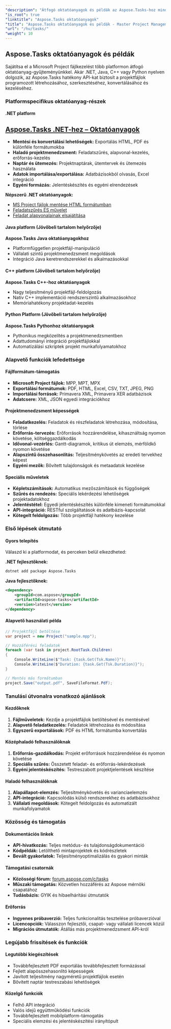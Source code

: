 ```yaml
---
"description": "Átfogó oktatóanyagok és példák az Aspose.Tasks-hoz minden platformon. Tanulja meg, hogyan hozhat létre, kezelhet és konvertálhat Microsoft Project fájlokat programozottan .NET, Java, C++ és Python segítségével."
"is_root": true
"linktitle": "Aspose.Tasks oktatóanyagok"
"title": "Aspose.Tasks oktatóanyagok és példák - Master Project Management"
"url": "/hu/tasks/"
"weight": 10
---
```


## Aspose.Tasks oktatóanyagok és példák

Sajátítsa el a Microsoft Project fájlkezelést több platformon átfogó oktatóanyag-gyűjteményünkkel. Akár .NET, Java, C++ vagy Python nyelven dolgozik, az Aspose.Tasks hatékony API-kat biztosít a projektfájlok programozott létrehozásához, szerkesztéséhez, konvertálásához és kezeléséhez.

### Platformspecifikus oktatóanyag-részek

#### .NET platform
## [Aspose.Tasks .NET-hez – Oktatóanyagok](/tasks/net/)
- **Mentési és konvertálási lehetőségek:** Exportálás HTML, PDF és különféle formátumokba
- **Haladó projektmenedzsment:** Feladatszűrés, alapvonal-kezelés, erőforrás-kezelés
- **Naptár és ütemezés:** Projektnaptárak, ütemtervek és ütemezés használata
- **Adatok importálása/exportálása:** Adatbázisokból olvasás, Excel integráció
- **Egyéni formázás:** Jelentéskészítés és egyéni elrendezések

**Népszerű .NET oktatóanyagok:**
- [MS Project fájlok mentése HTML formátumban](/tasks/net/guide-to-saving-options/save-ms-project-files-to-html-format/)
- [Feladatszűrés ÉS művelet](/tasks/net/master-advanced-features/task-filtering-and-operation/)
- [Feladat alapvonalainak elsajátítása](/tasks/net/master-advanced-features/mastering-assignment-baseline/)

#### Java platform (Jövőbeli tartalom helyőrzője)
**Aspose.Tasks Java oktatóanyagokhoz**
- Platformfüggetlen projektfájl-manipuláció
- Vállalati szintű projektmenedzsment megoldások
- Integráció Java keretrendszerekkel és alkalmazásokkal

#### C++ platform (Jövőbeli tartalom helyőrzője)  
**Aspose.Tasks C++-hoz oktatóanyagok**
- Nagy teljesítményű projektfájl-feldolgozás
- Natív C++ implementáció rendszerszintű alkalmazásokhoz
- Memóriahatékony projektadat-kezelés

#### Python Platform (Jövőbeli tartalom helyőrzője)
**Aspose.Tasks Pythonhoz oktatóanyagok**
- Pythonikus megközelítés a projektmenedzsmentben
- Adattudományi integráció projektfájlokkal
- Automatizálási szkriptek projekt munkafolyamatokhoz

### Alapvető funkciók lefedettsége

#### Fájlformátum-támogatás
- **Microsoft Project fájlok:** MPP, MPT, MPX
- **Exportálási formátumok:** PDF, HTML, Excel, CSV, TXT, JPEG, PNG
- **Importálási források:** Primavera XML, Primavera XER adatbázisok
- **Adatcsere:** XML, JSON egyedi integrációkhoz

#### Projektmenedzsment képességek
- **Feladatkezelés:** Feladatok és részfeladatok létrehozása, módosítása, törlése
- **Erőforrás-tervezés:** Erőforrások hozzárendelése, kihasználtság nyomon követése, költséggazdálkodás
- **Idővonal-vezérlés:** Gantt-diagramok, kritikus út elemzés, mérföldkő nyomon követése
- **Alapszintű összehasonlítás:** Teljesítménykövetés az eredeti tervekhez képest
- **Egyéni mezők:** Bővített tulajdonságok és metaadatok kezelése

#### Speciális műveletek
- **Képletszámítások:** Automatikus mezőszámítások és függőségek
- **Szűrés és rendezés:** Speciális lekérdezési lehetőségek projektadatokhoz
- **Jelentéstétel:** Egyedi jelentéskészítés különféle kimeneti formátumokkal
- **API-integráció:** RESTful szolgáltatások és adatbázis-kapcsolat
- **Kötegelt feldolgozás:** Több projektfájl hatékony kezelése

### Első lépések útmutató

#### Gyors telepítés
Válaszd ki a platformodat, és perceken belül elkezdheted:

**.NET fejlesztőknek:**
```bash
dotnet add package Aspose.Tasks
```

**Java fejlesztőknek:**
```xml
<dependency>
    <groupId>com.aspose</groupId>
    <artifactId>aspose-tasks</artifactId>
    <version>latest</version>
</dependency>
```

#### Alapvető használati példa
```csharp
// Projektfájl betöltése
var project = new Project("sample.mpp");

// Hozzáférési feladatok
foreach (var task in project.RootTask.Children)
{
    Console.WriteLine($"Task: {task.Get(Tsk.Name)}");
    Console.WriteLine($"Duration: {task.Get(Tsk.Duration)}");
}

// Mentés más formátumban
project.Save("output.pdf", SaveFileFormat.Pdf);
```

### Tanulási útvonalra vonatkozó ajánlások

#### Kezdőknek
1. **Fájlműveletek:** Kezdje a projektfájlok betöltésével és mentésével
2. **Alapvető feladatkezelés:** Feladatok létrehozása és módosítása
3. **Egyszerű exportálások:** PDF és HTML formátumba konvertálás

#### Középhaladó felhasználóknak
1. **Erőforrás-gazdálkodás:** Projekt erőforrások hozzárendelése és nyomon követése
2. **Speciális szűrés:** Összetett feladat- és erőforrás-lekérdezések
3. **Egyéni jelentéskészítés:** Testreszabott projektjelentések készítése

#### Haladó felhasználóknak
1. **Alapállapot-elemzés:** Teljesítménykövetés és varianciaelemzés
2. **API-integráció:** Kapcsolódás külső rendszerekhez és adatbázisokhoz
3. **Vállalati megoldások:** Kötegelt feldolgozás és automatizált munkafolyamatok

### Közösség és támogatás

#### Dokumentációs linkek
- **API-hivatkozás:** Teljes metódus- és tulajdonságdokumentáció
- **Kódpéldák:** Letölthető mintaprojektek és kódrészletek
- **Bevált gyakorlatok:** Teljesítményoptimalizálás és gyakori minták

#### Támogatási csatornák
- **Közösségi fórum:** [forum.aspose.com/c/tasks](https://forum.aspose.com/c/tasks)
- **Műszaki támogatás:** Közvetlen hozzáférés az Aspose mérnöki csapatához
- **Tudásbázis:** GYIK és hibaelhárítási útmutatók

#### Erőforrás
- **Ingyenes próbaverzió:** Teljes funkcionalitás tesztelése próbaverzióval
- **Licencopciók:** Válasszon fejlesztői, csapat- vagy vállalati licencek közül  
- **Migrációs útmutatók:** Átállás más projektmenedzsment API-król

### Legújabb frissítések és funkciók

#### Legutóbbi kiegészítések
- Továbbfejlesztett PDF exportálás továbbfejlesztett formázással
- Fejlett alapösszehasonlító képességek
- Javított teljesítmény nagyméretű projektfájlok esetén
- Bővített naptár testreszabási lehetőségek

#### Közelgő funkciók
- Felhő API integráció
- Valós idejű együttműködési funkciók  
- Továbbfejlesztett mobilplatform-támogatás
- Speciális elemzési és jelentéskészítési irányítópult